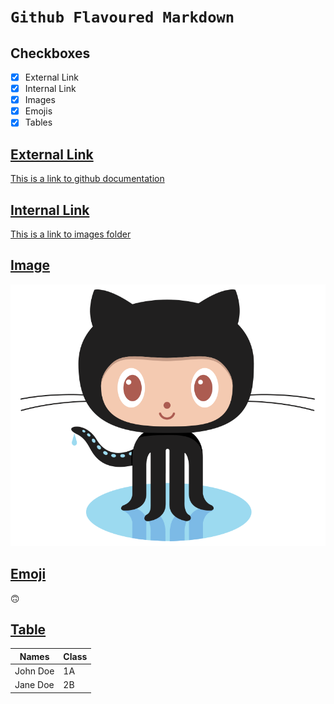 # `Github Flavoured Markdown`
## Checkboxes
* [x] External Link
* [x] Internal Link
* [x] Images <a name="images"> </a>
* [x] Emojis <a name="emojis"> </a>
* [x] Tables <a name="tables"> </a>

## [External Link](#external-link)
[This is a link to github documentation](https://help.github.com/en)

## [Internal Link](#internal-link)
[This is a link to images folder](https://github.com/gokcete/authoring/tree/main/images)

## [Image](#images)

![Alt](https://github.com/gokcete/authoring/blob/main/images/logo.png)

## [Emoji](#emojis)

:upside_down_face:

## [Table](#tables)

| Names  | Class |
|--------|-------|
|John Doe| 1A    |
|Jane Doe| 2B    |
